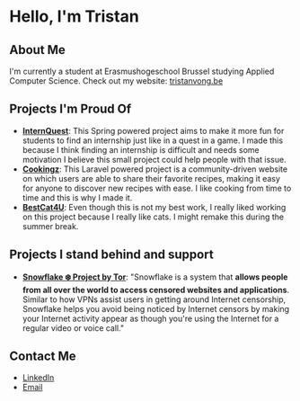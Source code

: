 # Hello, I'm Tristan

## About Me
I'm currently a student at Erasmushogeschool Brussel studying Applied Computer Science. Check out my website: [tristanvong.be](https://tristanvong.be)

## Projects I'm Proud Of
- **[InternQuest](https://github.com/tristanvong/InternQuest)**: This Spring powered project aims to make it more fun for students to find an internship just like in a quest in a game. I made this because I think finding an internship is difficult and needs some motivation I believe this small project could help people with that issue.
- **[Cookingz](https://github.com/tristanvong/Cookingz)**: This Laravel powered project is a community-driven website on which users are able to share their favorite recipes, making it easy for anyone to discover new recipes with ease. I like cooking from time to time and this is why I made it.
- **[BestCat4U](https://github.com/tristanvong/WebAdvanced)**: Even though this is not my best work, I really liked working on this project because I really like cats. I might remake this during the summer break.

## Projects I stand behind and support
- **[Snowflake ❄️ Project by Tor](https://snowflake.torproject.org/)**: "Snowflake is a system that **allows people from all over the world to access censored websites and applications**. Similar to how VPNs assist users in getting around Internet censorship, Snowflake helps you avoid being noticed by Internet censors by making your Internet activity appear as though you're using the Internet for a regular video or voice call."

## Contact Me
- [LinkedIn](https://be.linkedin.com/in/tristanvong)
- [Email](mailto:tristan.vong@student.ehb.be)
